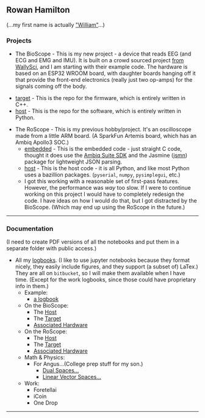 ## Rowan Hamilton


(...my first name is actually ["William"](https://en.wikipedia.org/wiki/William_Rowan_Hamilton)...)

<!--
**rowanham/rowanham** is a ✨ _special_ ✨ repository because its `README.md` (this file) appears on your GitHub profile.

Here are some ideas to get you started:

- 🔭 I’m currently working on ...
- 🌱 I’m currently learning ...
- 👯 I’m looking to collaborate on ...
- 🤔 I’m looking for help with ...
- 💬 Ask me about ...
- 📫 How to reach me: ...
- 😄 Pronouns: ...
- ⚡ Fun fact: ...
-->

### Projects


* The BioScope - This is my new project - a device that reads EEG (and ECG and EMG and IMU). It is built on a crowd sourced project [from WallySci](https://wallysci.com), and I am starting with their example code. The hardware is based on an ESP32 WROOM board, with daughter boards hanging off it that provide the front-end electronics (really just two op-amps) for the signals coming off the body.
<!--  + [target](https://htmlpreview.github.io/?https://github.com/rowanham/BioScopeTarget) - This is the repo for the firmware, which is entirely written in C++.-->
  + [target](https://github.com/rowanham/BioScopeTarget) - This is the repo for the firmware, which is entirely written in C++.
  + [host](https://github.com/rowanham/BioScopeHost) - This is the repo for the software, which is entirely written in Python.


* The RoScope - This is my previous hobby/project. It's an oscilloscope made from a little ARM board. (A SparkFun Artemis board, which has an Ambiq Apollo3 SOC.)
  + [embedded](https://github.com/rowanham/RoScopeTarget) - This is the embedded code - just straight C code, thought it does use the [Ambiq Suite SDK](https://ambiq.com/ambiqsuite-sdk-4-3-0/) and the Jasmine ([jsmn](https://github.com/zserge/jsmn)) package for lightweight JSON parsing.
  + [host](https://github.com/rowanham/RoScopeHost) - This is the host code - it is all Python, and like most Python uses a bazillion packages. (`pyserial`, `numpy`, `pysimplegui`, etc.)
  + I got this working with a reasonable set of first-pass features. However, the performance was *way* too slow. If I were to continue working on this project I would have to completely redesign the code. I have ideas on how I would do that, but I got distracted by the BioScope. (Which may end up using the RoScope in the future.)


----


### Documentation


(I need to create PDF versions of all the notebooks and put them in a separate folder with public access.)


* All my [logbooks](https://bitbucket.org/RowanHamilton/logbooks/src/main/). (I like to use jupyter notebooks because they format nicely, they easily include figures, and they support (a subset of) LaTex.) They are all on `bitbucket`, so I will make them available when I have time. (Except for the work logbooks, since those could have proprietary info in them.)
    + Example:
        * [a logbook](https://htmlpreview.github.io/?https://bitbucket.org/RowanHamilton/logbooks/src/main/)
    + On the BioScope:
        * The [Host](https://bitbucket.org/RowanHamilton/host/src/master/)
        * The [Target](https://bitbucket.org/RowanHamilton/embedded/src/develop/)
        * [Associated Hardware](https://bitbucket.org/RowanHamilton/hwtools/src/develop/)
    + On the RoScope:
        * The [Host](https://bitbucket.org/RowanHamilton/host/src/master/)
        * The [Target](https://bitbucket.org/RowanHamilton/embedded/src/develop/)
        * [Associated Hardware](https://bitbucket.org/RowanHamilton/hwtools/src/develop/)
    + Math & Physics:
        * For Angus...(College prep stuff for my son.)
            + [Dual Spaces...](https://bitbucket.org/RowanHamilton/angus/src/main/Dual%20Space%20for%20Angus.pdf)
            + [Linear Vector Spaces...](https://bitbucket.org/RowanHamilton/angus/src/main/LinearStuffForAngus.pdf)
    + Work:
        * Foretellai
        * iCoin
        * One Drop


----
